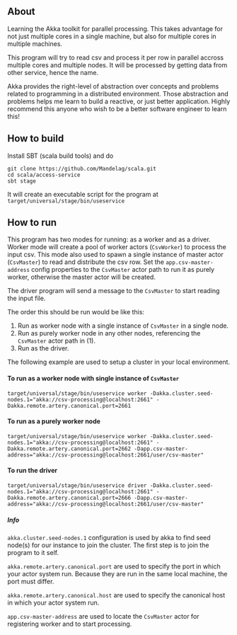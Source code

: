 ## About
Learning the Akka toolkit for parallel processing.
This takes advantage for not just multiple cores in a single machine,
but also for multiple cores in multiple machines.

This program will try to read csv and process it per row in parallel accross multiple cores and multiple nodes. It will be processed by getting data from other service, hence the name.

Akka provides the right-level of abstraction over concepts and problems related to programming in a distributed environment.
Those abstraction and problems helps me learn to build a reactive, or just better application.
Highly recommend this anyone who wish to be a better software engineer to learn this!

## How to build

Install SBT (scala build tools) and do

```
git clone https://github.com/Mandelag/scala.git
cd scala/access-service
sbt stage
```
It will create an executable script for the program at ```target/universal/stage/bin/useservice```

## How to run
This program has two modes for running: as a worker and as a driver.
Worker mode will create a pool of worker actors (```CsvWorker```) to process the input csv.
This mode also used to spawn a single instance of master actor (```CsvMaster```) to read and distribute the csv row.
Set the ```app.csv-master-address``` config properties to the ```CsvMaster``` actor path to run it as purely worker,
otherwise the master actor will be created.

The driver program will send a message to the ```CsvMaster``` to start reading the input file.

The order this should be run would be like this:
1. Run as worker node with a single instance of ```CsvMaster``` in a single node.
1. Run as purely worker node in any other nodes, referencing the ```CsvMaster``` actor path in (1).
1. Run as the driver.

The following example are used to setup a cluster in your local environment.

#### To run as a worker node with single instance of ```CsvMaster```
```
target/universal/stage/bin/useservice worker -Dakka.cluster.seed-nodes.1="akka://csv-processing@localhost:2661" -Dakka.remote.artery.canonical.port=2661
```
#### To run as a purely worker node
```
target/universal/stage/bin/useservice worker -Dakka.cluster.seed-nodes.1="akka://csv-processing@localhost:2661" -Dakka.remote.artery.canonical.port=2662 -Dapp.csv-master-address="akka://csv-processing@localhost:2661/user/csv-master"
```
#### To run the driver
```
target/universal/stage/bin/useservice driver -Dakka.cluster.seed-nodes.1="akka://csv-processing@localhost:2661" -Dakka.remote.artery.canonical.port=2666 -Dapp.csv-master-address="akka://csv-processing@localhost:2661/user/csv-master"
```

##### Info
```akka.cluster.seed-nodes.1``` configuration is used by akka to find seed node(s) for our instance to join the cluster. The first step is to join the program to it self.

```akka.remote.artery.canonical.port``` are used to specify the port in which your actor system run. Because they are run in the same local machine, the port must differ.

```akka.remote.artery.canonical.host``` are used to specify the canonical host in which your actor system run.

```app.csv-master-address``` are used to locate the ```CsvMaster``` actor for registering worker and to start processing.

